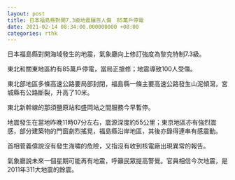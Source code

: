 ```yaml
---
layout: post
title: 日本福島縣對開7.3級地震釀百人傷　85萬戶停電
date: 2021-02-14 08:34:00.000000000 +08:00
categories: rthk
---
```


日本福島縣對開海域發生的地震，氣象廳向上修訂強度為黎克特制7.3級。

東北和關東地區約有85萬戶停電，當局正搶修；地震導致100人受傷。

東北部地區多條高速公路要局部封閉，福島縣一條主要高速公路發生山泥傾瀉，宮城縣有公路斷裂，升高了10米。

東北新幹線的那須鹽原站和盛岡站之間服務今早暫停。

地震發生在當地昨晚11時07分左右，震源深度約55公里；東京地區亦有強烈震感，部分建築物的門窗劇烈搖晃，福島縣沿岸地區，其後亦錄得連串有感震動。

首相菅義偉說沒有發生海嘯的危險，又指沒有收到核電廠出現異常的報告。

氣象廳說未來一個星期可能再有地震，呼籲民眾提高警覺。官員相信今次地震，是2011年311大地震的餘震。
